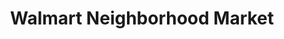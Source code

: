 ---
title: "Walmart Neighborhood Market"
url: /port-charlotte/walmart-neighborhood-market/
shop: Supermarkt
---